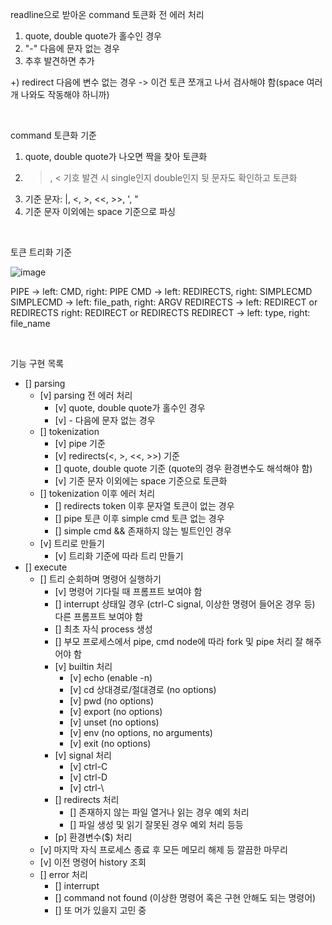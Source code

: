 readline으로 받아온 command 토큰화 전 에러 처리

1. quote, double quote가 홀수인 경우
2. "-" 다음에 문자 없는 경우
3. 추후 발견하면 추가

+) redirect 다음에 변수 없는 경우 -> 이건 토큰 쪼개고 나서 검사해야 함(space 여러 개 나와도 작동해야 하니까)

<br/>

command 토큰화 기준

1. quote, double quote가 나오면 짝을 찾아 토큰화
2. >, < 기호 발견 시 single인지 double인지 뒷 문자도 확인하고 토큰화
3. 기준 문자: |, <, >, <<, >>, ', "
4. 기준 문자 이외에는 space 기준으로 파싱

<br/>

토큰 트리화 기준

![image](https://user-images.githubusercontent.com/67726356/169008976-4023d913-135b-482f-a593-8db26e482010.png)

PIPE ->         left: CMD,                   right: PIPE
CMD ->          left: REDIRECTS,             right: SIMPLECMD
SIMPLECMD ->    left: file_path,             right: ARGV
REDIRECTS ->    left: REDIRECT or REDIRECTS  right: REDIRECT or REDIRECTS
REDIRECT ->     left: type,                  right: file_name

<br/>

기능 구현 목록
- [] parsing
  - [v] parsing 전 에러 처리
    - [v] quote, double quote가 홀수인 경우
    - [v] - 다음에 문자 없는 경우
  - [] tokenization
    - [v] pipe 기준
    - [v] redirects(<, >, <<, >>) 기준
    - [] quote, double quote 기준 (quote의 경우 환경변수도 해석해야 함)
    - [v] 기준 문자 이외에는 space 기준으로 토큰화
  - [] tokenization 이후 에러 처리
    - [] redirects token 이후 문자열 토큰이 없는 경우
    - [] pipe 토큰 이후 simple cmd 토큰 없는 경우
    - [] simple cmd && 존재하지 않는 빌트인인 경우
  - [v] 트리로 만들기
    - [v] 트리화 기준에 따라 트리 만들기
- [] execute
  - [] 트리 순회하며 명령어 실행하기
    - [v] 명령어 기다릴 때 프롬프트 보여야 함
    - [] interrupt 상태일 경우 (ctrl-C signal, 이상한 명령어 들어온 경우 등) 다른 프롬프트 보여야 함
    - [] 최초 자식 process 생성
    - [] 부모 프로세스에서 pipe, cmd node에 따라 fork 및 pipe 처리 잘 해주어야 함
    - [v] builtin 처리
      - [v] echo (enable -n)
      - [v] cd 상대경로/절대경로 (no options)
      - [v] pwd (no options)
      - [v] export (no options)
      - [v] unset (no options)
      - [v] env (no options, no arguments)
      - [v] exit (no options)
    - [v] signal 처리
      - [v] ctrl-C
      - [v] ctrl-D
      - [v] ctrl-\
    - [] redirects 처리
      - [] 존재하지 않는 파일 열거나 읽는 경우 예외 처리
      - [] 파일 생성 및 읽기 잘못된 경우 예외 처리 등등
    - [p] 환경변수($) 처리
  - [v] 마지막 자식 프로세스 종료 후 모든 메모리 해제 등 깔끔한 마무리
  - [v] 이전 명령어 history 조회
  - [] error 처리
    - [] interrupt
    - [] command not found (이상한 명령어 혹은 구현 안해도 되는 명령어)
    - [] 또 머가 있을지 고민 중
